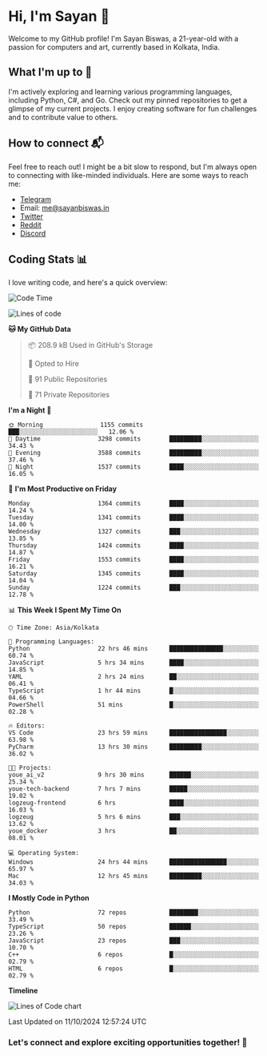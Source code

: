 # Hi, I'm Sayan 👋

Welcome to my GitHub profile! I'm Sayan Biswas, a 21-year-old with a passion for computers and art, currently based in Kolkata, India.

## What I'm up to 🚀

I'm actively exploring and learning various programming languages, including Python, C#, and Go. Check out my pinned repositories to get a glimpse of my current projects. I enjoy creating software for fun challenges and to contribute value to others.

## How to connect 📬

Feel free to reach out! I might be a bit slow to respond, but I'm always open to connecting with like-minded individuals. Here are some ways to reach me:

- [Telegram](https://t.me/dank_as_fuck)
- Email: [me@sayanbiswas.in](mailto:me@sayanbiswas.in)
- [Twitter](https://twitter.com/TheDankDel)
- [Reddit](https://www.reddit.com/user/dank_as_fuck_/)
- [Discord](https://discordapp.com/users/506536929152466945)

## Coding Stats 📊

I love writing code, and here's a quick overview:

<!--START_SECTION:waka-->
![Code Time](http://img.shields.io/badge/Code%20Time-1%2C869%20hrs%2029%20mins-blue)

![Lines of code](https://img.shields.io/badge/From%20Hello%20World%20I%27ve%20Written-6.2%20million%20lines%20of%20code-blue)

**🐱 My GitHub Data** 

> 📦 208.9 kB Used in GitHub's Storage 
 > 
> 💼 Opted to Hire
 > 
> 📜 91 Public Repositories 
 > 
> 🔑 71 Private Repositories 
 > 
**I'm a Night 🦉** 

```text
🌞 Morning                1155 commits        ███░░░░░░░░░░░░░░░░░░░░░░   12.06 % 
🌆 Daytime                3298 commits        █████████░░░░░░░░░░░░░░░░   34.43 % 
🌃 Evening                3588 commits        █████████░░░░░░░░░░░░░░░░   37.46 % 
🌙 Night                  1537 commits        ████░░░░░░░░░░░░░░░░░░░░░   16.05 % 
```
📅 **I'm Most Productive on Friday** 

```text
Monday                   1364 commits        ████░░░░░░░░░░░░░░░░░░░░░   14.24 % 
Tuesday                  1341 commits        ████░░░░░░░░░░░░░░░░░░░░░   14.00 % 
Wednesday                1327 commits        ███░░░░░░░░░░░░░░░░░░░░░░   13.85 % 
Thursday                 1424 commits        ████░░░░░░░░░░░░░░░░░░░░░   14.87 % 
Friday                   1553 commits        ████░░░░░░░░░░░░░░░░░░░░░   16.21 % 
Saturday                 1345 commits        ████░░░░░░░░░░░░░░░░░░░░░   14.04 % 
Sunday                   1224 commits        ███░░░░░░░░░░░░░░░░░░░░░░   12.78 % 
```


📊 **This Week I Spent My Time On** 

```text
🕑︎ Time Zone: Asia/Kolkata

💬 Programming Languages: 
Python                   22 hrs 46 mins      ███████████████░░░░░░░░░░   60.74 % 
JavaScript               5 hrs 34 mins       ████░░░░░░░░░░░░░░░░░░░░░   14.85 % 
YAML                     2 hrs 24 mins       ██░░░░░░░░░░░░░░░░░░░░░░░   06.41 % 
TypeScript               1 hr 44 mins        █░░░░░░░░░░░░░░░░░░░░░░░░   04.66 % 
PowerShell               51 mins             █░░░░░░░░░░░░░░░░░░░░░░░░   02.28 % 

🔥 Editors: 
VS Code                  23 hrs 59 mins      ████████████████░░░░░░░░░   63.98 % 
PyCharm                  13 hrs 30 mins      █████████░░░░░░░░░░░░░░░░   36.02 % 

🐱‍💻 Projects: 
youe_ai_v2               9 hrs 30 mins       ██████░░░░░░░░░░░░░░░░░░░   25.34 % 
youe-tech-backend        7 hrs 7 mins        █████░░░░░░░░░░░░░░░░░░░░   19.02 % 
logzeug-frontend         6 hrs               ████░░░░░░░░░░░░░░░░░░░░░   16.03 % 
logzeug                  5 hrs 6 mins        ███░░░░░░░░░░░░░░░░░░░░░░   13.62 % 
youe_docker              3 hrs               ██░░░░░░░░░░░░░░░░░░░░░░░   08.01 % 

💻 Operating System: 
Windows                  24 hrs 44 mins      ████████████████░░░░░░░░░   65.97 % 
Mac                      12 hrs 45 mins      █████████░░░░░░░░░░░░░░░░   34.03 % 
```

**I Mostly Code in Python** 

```text
Python                   72 repos            ████████░░░░░░░░░░░░░░░░░   33.49 % 
TypeScript               50 repos            ██████░░░░░░░░░░░░░░░░░░░   23.26 % 
JavaScript               23 repos            ███░░░░░░░░░░░░░░░░░░░░░░   10.70 % 
C++                      6 repos             █░░░░░░░░░░░░░░░░░░░░░░░░   02.79 % 
HTML                     6 repos             █░░░░░░░░░░░░░░░░░░░░░░░░   02.79 % 
```



**Timeline**

![Lines of Code chart](https://raw.githubusercontent.com/Dank-del/Dank-del/main/assets/bar_graph.png)


 Last Updated on 11/10/2024 12:57:24 UTC
<!--END_SECTION:waka-->

### Let's connect and explore exciting opportunities together! 🚀
